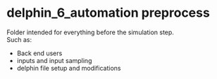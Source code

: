 # delphin_6_automation preprocess
Folder intended for everything before the simulation step.\
Such as:
- Back end users
- inputs and input sampling
- delphin file setup and modifications